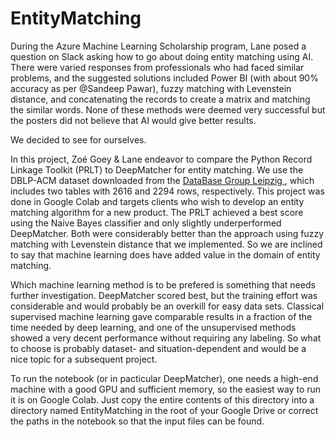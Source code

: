 # EntityMatching

During the Azure Machine Learning Scholarship program, Lane posed a question on Slack asking how to go about doing entity matching using AI. There were varied responses from professionals who had faced similar problems, and the suggested solutions included Power BI (with about 90% accuracy as per @Sandeep Pawar), fuzzy matching with Levenstein distance, and concatenating the records to create a matrix and matching the similar words. None of these methods were deemed very successful but the posters did not believe that AI would give better results.

We decided to see for ourselves.

In this project, Zoé Goey & Lane endeavor to compare the Python Record Linkage Toolkit (PRLT) to DeepMatcher for entity matching. We use the DBLP-ACM dataset downloaded from the [DataBase Group Leipzig ](https://dbs.uni-leipzig.de/research/projects/object_matching/benchmark_datasets_for_entity_resolution), which includes two tables with 2616 and 2294 rows, respectively. This project was done in Google Colab and targets clients who wish to develop an entity matching algorithm for a new product. The PRLT achieved a best score using the Naive Bayes classifier and only slightly underperformed DeepMatcher. Both were considerably better than the approach using fuzzy matching with Levenstein distance that we implemented. So we are inclined to say that machine learning does have added value in the domain of entity matching. 

Which machine learning  method is to be prefered is something that needs further investigation. DeepMatcher scored best, but the training effort was considerable and would probably be an overkill for easy data sets. Classical supervised machine learning gave comparable results in a fraction of the time needed by deep learning, and one of the unsupervised methods showed a very decent performance without requiring any labeling. So what to choose is probably dataset- and situation-dependent and would be a nice topic for a subsequent project.

To run the notebook (or in pacticular DeepMatcher), one needs a high-end machine with a good GPU and sufficient memory, so the easiest way to run it is on Google Colab. Just copy the entire contents of this directory into a directory named EntityMatching in the root of your Google Drive or correct the paths in the notebook so that the input files can be found.


